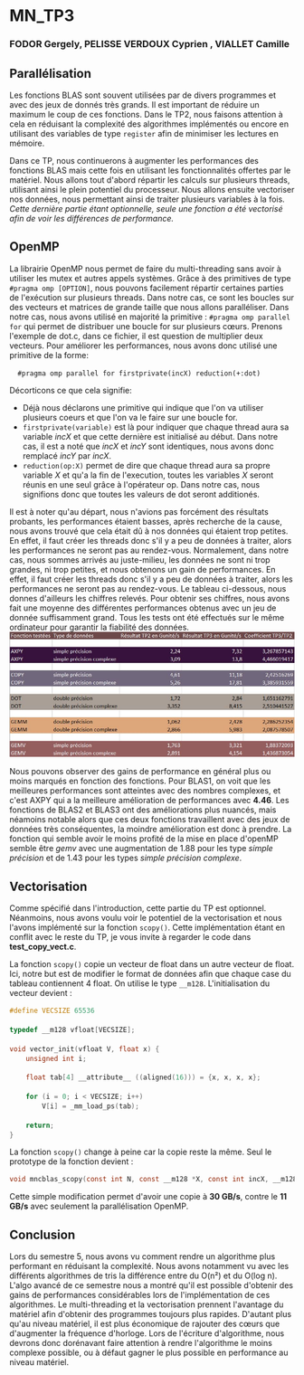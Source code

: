 # MN_TP3
### FODOR Gergely, PELISSE VERDOUX Cyprien , VIALLET Camille

## Parallélisation

Les fonctions BLAS sont souvent utilisées par de divers programmes et avec des jeux de donnés très grands. Il est important 
de réduire un maximum le coup de ces fonctions. Dans le TP2, nous faisons attention à cela en réduisant la complexité 
des algorithmes implémentés ou encore en utilisant des variables de type `register` afin de minimiser les lectures en mémoire.

Dans ce TP, nous continuerons à augmenter les performances des fonctions BLAS mais cette fois en utilisant les fonctionnalités offertes par le matériel. Nous allons tout d'abord répartir les calculs sur plusieurs threads, utilisant ainsi le plein potentiel du processeur. Nous allons ensuite vectoriser nos données, nous permettant ainsi de traiter plusieurs variables à la fois. *Cette dernière partie étant optionnelle, seule une fonction a été vectorisé afin de voir les différences de  performance.*

## OpenMP

La librairie OpenMP nous permet de faire du multi-threading sans avoir à utiliser les mutex et autres appels systèmes.
Grâce à des primitives de type `#pragma omp [OPTION]`, nous pouvons facilement répartir certaines parties de l'exécution sur plusieurs threads. Dans notre cas, ce sont les boucles sur des vecteurs et matrices de grande taille que nous allons paralléliser.
Dans notre cas, nous avons utilisé en majorité la primitive : `#pragma omp parallel for` qui permet de distribuer une boucle for sur plusieurs cœurs. Prenons l'exemple de dot.c, dans ce fichier, il est question de multiplier deux vecteurs. Pour améliorer les performances, nous avons donc utilisé une primitive de la forme:

`  #pragma omp parallel for firstprivate(incX) reduction(+:dot)`

Décorticons ce que cela signifie:
* Déjà nous déclarons une primitive qui indique que l'on va utiliser plusieurs coeurs et que l'on va le faire sur une boucle for.
* `firstprivate(variable)` est là pour indiquer que chaque thread aura sa variable *incX* et que cette dernière est initialisé au début. Dans notre cas, il est a noté que *incX* et *incY* sont identiques, nous avons donc remplacé *incY* par *incX*.
* `reduction(op:X)` permet de dire que chaque thread aura sa propre variable *X* et qu'a la fin de l'execution, toutes les variables *X* seront réunis en une seul grâce à l'opérateur op. Dans notre cas, nous signifions donc que toutes les valeurs de dot seront additionés.

Il est à noter qu'au départ, nous n'avions pas forcément des résultats probants, les performances étaient basses, après recherche de la cause, nous avons trouvé que cela était dû à nos données qui étaient trop petites. En effet, il faut créer les threads donc s'il y a peu de données à traiter, alors les performances ne seront pas au rendez-vous. Normalement, dans notre cas, nous sommes arrivés au juste-milieu, les données ne sont ni trop grandes, ni trop petites, et nous obtenons un gain de performances. En effet, il faut créer les threads donc s'il y a peu de données à traiter, alors les performances ne seront pas au rendez-vous.
Le tableau ci-dessous, nous donnes d'ailleurs les chiffres relevés. Pour obtenir ses chiffres, nous avons fait une moyenne des différentes performances obtenus avec un jeu de donnée suffisamment grand. Tous les tests ont été effectués sur le même ordinateur pour garantir la fiabilité des données.
![résultats obtenus](./pictures/resultat.JPG)

Nous pouvons observer des gains de performance en général plus ou moins marqués en fonction des fonctions. Pour BLAS1, on voit que les meilleures performances sont atteintes avec des nombres complexes, et c'est AXPY qui a la meilleure amélioration de performances avec **4.46**. Les fonctions de BLAS2 et BLAS3 ont des améliorations plus nuancés, mais néamoins notable alors que ces deux fonctions travaillent avec des jeux de données très conséquentes, la moindre amélioration est donc à prendre. La fonction qui semble avoir le moins profité de la mise en place d'openMP semble être *gemv* avec une augmentation de 1.88 pour les type *simple précision* et de 1.43 pour les types *simple précision complexe*.

## Vectorisation

Comme spécifié dans l'introduction, cette partie du TP est optionnel. Néanmoins, nous avons voulu voir le potentiel de la vectorisation et nous l'avons implémenté sur la fonction `scopy()`. Cette implémentation étant en conflit avec le reste du TP, je vous invite à regarder le code dans **test_copy_vect.c**.

La fonction `scopy()` copie un vecteur de float dans un autre vecteur de float. Ici, notre but est de modifier le format de données afin que chaque case du tableau contiennent 4 float. On utilise le type `__m128`. L'initialisation du vecteur devient :

```c
#define VECSIZE 65536

typedef __m128 vfloat[VECSIZE];

void vector_init(vfloat V, float x) {
    unsigned int i;

    float tab[4] __attribute__ ((aligned(16))) = {x, x, x, x};

    for (i = 0; i < VECSIZE; i++)
        V[i] = _mm_load_ps(tab);

    return;
}
```

La fonction `scopy()` change à peine car la copie reste la même. Seul le prototype de la fonction devient :

```c
void mncblas_scopy(const int N, const __m128 *X, const int incX, __m128 *Y, const int incY);
```

Cette simple modification permet d'avoir une copie à **30 GB/s**, contre le **11 GB/s** avec seulement la parallélisation 
OpenMP. 

## Conclusion

Lors du semestre 5, nous avons vu comment rendre un algorithme plus performant en réduisant la complexité. Nous avons notamment vu avec les différents algorithmes de tris la différence entre du O(n²) et du O(log n). L'algo avancé de ce semestre nous a montré qu'il est possible d'obtenir des gains de performances considérables lors de l'implémentation de ces algorithmes. Le multi-threading et la vectorisation prennent l'avantage du matériel afin d'obtenir des programmes toujours plus rapides. D'autant plus qu'au niveau matériel, il est plus économique de rajouter des cœurs que d'augmenter la fréquence d'horloge. Lors de l'écriture d'algorithme, nous devrons donc dorénavant faire attention à rendre l'algorithme le moins complexe possible, ou à défaut gagner le plus possible en performance au niveau matériel.

